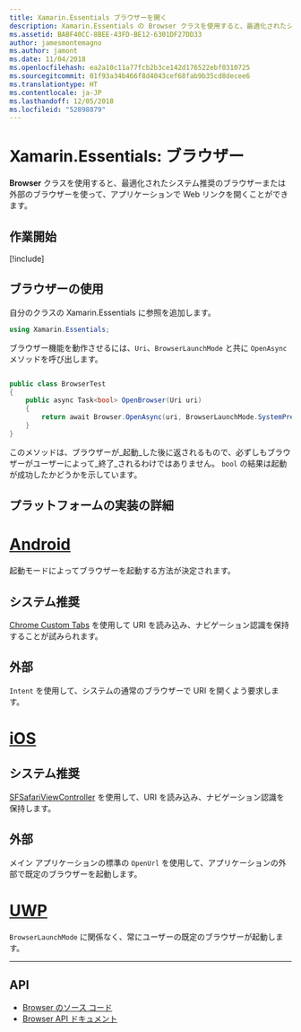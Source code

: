 ```yaml
---
title: Xamarin.Essentials ブラウザーを開く
description: Xamarin.Essentials の Browser クラスを使用すると、最適化されたシステム推奨のブラウザーまたは外部のブラウザーを使って、アプリケーションで Web リンクを開くことができます。
ms.assetid: BABF40CC-8BEE-43FD-BE12-6301DF27DD33
author: jamesmontemagno
ms.author: jamont
ms.date: 11/04/2018
ms.openlocfilehash: ea2a10c11a77fcb2b3ce142d176522ebf0310725
ms.sourcegitcommit: 01f93a34b466f8d4043cef68fab9b35cd8decee6
ms.translationtype: HT
ms.contentlocale: ja-JP
ms.lasthandoff: 12/05/2018
ms.locfileid: "52898879"
---
```

# <a name="xamarinessentials-browser"></a>Xamarin.Essentials: ブラウザー

**Browser** クラスを使用すると、最適化されたシステム推奨のブラウザーまたは外部のブラウザーを使って、アプリケーションで Web リンクを開くことができます。

## <a name="get-started"></a>作業開始

[!include[](~/essentials/includes/get-started.md)]

## <a name="using-browser"></a>ブラウザーの使用

自分のクラスの Xamarin.Essentials に参照を追加します。

```csharp
using Xamarin.Essentials;
```

ブラウザー機能を動作させるには、`Uri`、`BrowserLaunchMode` と共に `OpenAsync` メソッドを呼び出します。

```csharp

public class BrowserTest
{
    public async Task<bool> OpenBrowser(Uri uri)
    {
        return await Browser.OpenAsync(uri, BrowserLaunchMode.SystemPreferred);
    }
}
```

このメソッドは、ブラウザーが_起動_した後に返されるもので、必ずしもブラウザーがユーザーによって_終了_されるわけではありません。  `bool` の結果は起動が成功したかどうかを示しています。

## <a name="platform-implementation-specifics"></a>プラットフォームの実装の詳細

# <a name="androidtabandroid"></a>[Android](#tab/android)

起動モードによってブラウザーを起動する方法が決定されます。

## <a name="system-preferred"></a>システム推奨

[Chrome Custom Tabs](https://developer.chrome.com/multidevice/android/customtabs) を使用して URI を読み込み、ナビゲーション認識を保持することが試みられます。

## <a name="external"></a>外部

`Intent` を使用して、システムの通常のブラウザーで URI を開くよう要求します。

# <a name="iostabios"></a>[iOS](#tab/ios)

## <a name="system-preferred"></a>システム推奨

[SFSafariViewController](https://developer.xamarin.com/api/type/SafariServices.SFSafariViewController/) を使用して、URI を読み込み、ナビゲーション認識を保持します。

## <a name="external"></a>外部

メイン アプリケーションの標準の `OpenUrl` を使用して、アプリケーションの外部で既定のブラウザーを起動します。

# <a name="uwptabuwp"></a>[UWP](#tab/uwp)

`BrowserLaunchMode` に関係なく、常にユーザーの既定のブラウザーが起動します。

--------------

## <a name="api"></a>API

- [Browser のソース コード](https://github.com/xamarin/Essentials/tree/master/Xamarin.Essentials/Browser)
- [Browser API ドキュメント](xref:Xamarin.Essentials.Browser)
